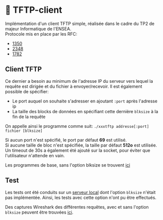 # 📁 TFTP-client

Implémentation d'un client TFTP simple, réalisée dans le cadre du TP2 de majeur Informatique de l'ENSEA.
<br>
Protocole mis en place par les RFC:
* [1350](https://datatracker.ietf.org/doc/html/rfc1350)
* [2348](https://datatracker.ietf.org/doc/html/rfc2348)
* [1782](https://datatracker.ietf.org/doc/html/rfc1782)


## Client TFTP
Ce dernier a besoin au minimum de l'adresse IP du serveur vers lequel la requête est dirigée et du fichier à envoyer/recevoir.
Il est également possible de spécifier:
- Le port auquel on souhaite s'adresser en ajoutant `:port` après l'adresse ip
- La taille des blocks de données en spécifiant cette dernière `blksize` à la fin de la requête

On appelle ainsi le programme comme suit: `./xxxtftp addresse[:port] fichier [blksize]`

Si aucun port n'est spécifié, le port par défaut **69** est utilisé. <br>
Si aucune taille de bloc n'est spécifiée, la taille par défaut **512o** est utilisée.
<br>
Un timeout de 30s a également été ajouté sur la socket, pour éviter que l'utilisateur n'attende en vain.


Les programmes de base, sans l'option blksize se trouvent [ici](/Basic_implementation)


## Test
Les tests ont été conduits sur un [serveur local](https://mohammadthalif.wordpress.com/2010/03/05/installing-and-testing-tftpd-in-ubuntudebian/) dont l'option `blksize` n'était pas implémentée. Ainsi, les tests avec cette option n'ont pu être effectués.

Des captures Wireshark des différentes requêtes, avec et sans l'option `blksize` peuvent être trouvées [ici](Wireshark_captures).

